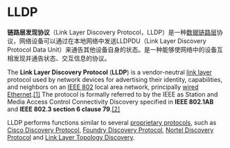 # LLDP

**链路层发现协议**（Link Layer Discovery Protocol，LLDP）是一种[数据链路层](https://zh.wikipedia.org/wiki/%E6%95%B0%E6%8D%AE%E9%93%BE%E8%B7%AF%E5%B1%82)协议，网络设备可以通过在本地网络中发送LLDPDU（Link Layer Discovery Protocol Data Unit）来通告其他设备自身的状态。是一种能够使网络中的设备互相发现并通告状态、交互信息的协议。



The **Link Layer Discovery Protocol** \(**LLDP**\) is a vendor-neutral [link layer](https://en.wikipedia.org/wiki/Link_layer) protocol used by network devices for advertising their identity, capabilities, and neighbors on an [IEEE 802](https://en.wikipedia.org/wiki/IEEE_802) local area network, principally [wired Ethernet](https://en.wikipedia.org/wiki/Wired_Ethernet).[\[1\]](https://en.wikipedia.org/wiki/Link_Layer_Discovery_Protocol#cite_note-1) The protocol is formally referred to by the IEEE as Station and Media Access Control Connectivity Discovery specified in **IEEE 802.1AB** and **IEEE 802.3 section 6 clause 79**.[\[2\]](https://en.wikipedia.org/wiki/Link_Layer_Discovery_Protocol#cite_note-2)

LLDP performs functions similar to several [proprietary protocols](https://en.wikipedia.org/wiki/Proprietary_protocol), such as [Cisco Discovery Protocol](https://en.wikipedia.org/wiki/Cisco_Discovery_Protocol), [Foundry Discovery Protocol](https://en.wikipedia.org/wiki/Foundry_Discovery_Protocol), [Nortel Discovery Protocol](https://en.wikipedia.org/wiki/Nortel_Discovery_Protocol) and [Link Layer Topology Discovery](https://en.wikipedia.org/wiki/Link_Layer_Topology_Discovery).

